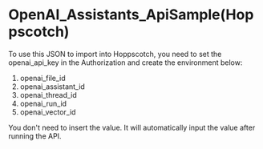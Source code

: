 # OpenAI_Assistants_ApiSample(Hoppscotch)

To use this JSON to import into Hoppscotch, you need to set the openai_api_key in the Authorization and create the environment below:
1. openai_file_id
2. openai_assistant_id
3. openai_thread_id
4. openai_run_id
5. openai_vector_id

You don't need to insert the value. It will automatically input the value after running the API.

